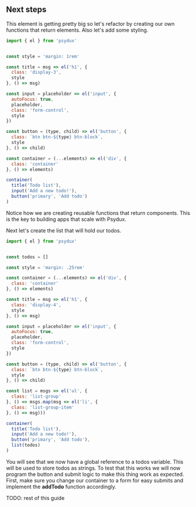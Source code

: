 ## Next steps

This element is getting pretty big so let's refactor by creating our own functions that return elements. Also let's add some styling.


```javascript
import { el } from 'psydux'


const style = 'margin: 1rem'

const title = msg => el('h1', {
  class: 'display-3',
  style
}, () => msg)

const input = placeholder => el('input', {
  autoFocus: true,
  placeholder,
  class: 'form-control',
  style
})

const button = (type, child) => el('button', {
  class: `btn btn-${type} btn-block`,
  style
}, () => child)

const container = (...elements) => el('div', {
  class: 'container'
}, () => elements)

container(
  title('Todo list'),
  input('Add a new todo!'),
  button('primary', 'Add todo')
)
```

Notice how we are creating reusable functions that return components. This is the key to building apps that scale with Psydux.

Next let's create the list that will hold our todos.

```javascript
import { el } from 'psydux'


const todos = []

const style = 'margin: .25rem'

const container = (...elements) => el('div', {
  class: 'container'
}, () => elements)

const title = msg => el('h1', {
  class: 'display-4',
  style
}, () => msg)

const input = placeholder => el('input', {
  autoFocus: true,
  placeholder,
  class: 'form-control',
  style
})

const button = (type, child) => el('button', {
  class: `btn btn-${type} btn-block`,
  style
}, () => child)

const list = msgs => el('ul', {
  class: 'list-group'
}, () => msgs.map(msg => el('li', {
  class: 'list-group-item'
}, () => msg)))

container(
  title('Todo list'),
  input('Add a new todo!'),
  button('primary', 'Add todo'),
  list(todos)
)
```

You will see that we now have a global reference to a todos variable. This will be used to store todos as strings. To test that this works we will now program the button and submit logic to make this thing work as expected. First, make sure you change our container to a form for easy submits and implement the __addTodo__ function accordingly.

TODO: rest of this guide
